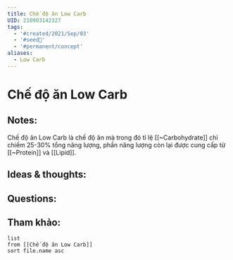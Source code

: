 ```yaml
---
title: Chế độ ăn Low Carb
UID: 210903142327
tags:
  - '#created/2021/Sep/03'
  - '#seed🥜'
  - '#permanent/concept'
aliases:
  - Low Carb
---
```

# Chế độ ăn Low Carb

## Notes:
Chế độ ăn Low Carb là chế độ ăn mà trong đó tỉ lệ [[~Carbohydrate]] chỉ chiếm 25-30% tổng năng lượng, phần năng lượng còn lại được cung cấp từ [[~Protein]] và [[Lipid]].


## Ideas & thoughts:

## Questions:


## Tham khảo:
```dataview
list
from [[Chế độ ăn Low Carb]]
sort file.name asc
```